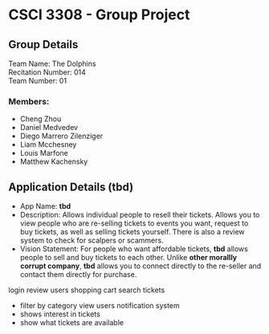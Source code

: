 # CSCI 3308 - Group Project
## Group Details
Team Name: The Dolphins \
Recitation Number: 014 \
Team Number: 01

### Members: 
- Cheng Zhou
- Daniel Medvedev
- Diego Marrero Zilenziger
- Liam Mcchesney
- Louis Marfone
- Matthew Kachensky

## Application Details (tbd)
- App Name: **tbd**
- Description: Allows individual people to resell their tickets. Allows you to view people who are re-selling tickets to events you want, request to buy tickets, as well as selling tickets yourself. There is also a review system to check for scalpers or scammers.
- Vision Statement: For people who want affordable tickets, **tbd** allows people to sell and buy tickets to each other. Unlike **other morallly corrupt company**, **tbd** allows you to connect directly to the re-seller and contact them directly for purchase.

login
review users
shopping cart
search tickets
- filter by category
view users
notification system
- shows interest in tickets
- show what tickets are available